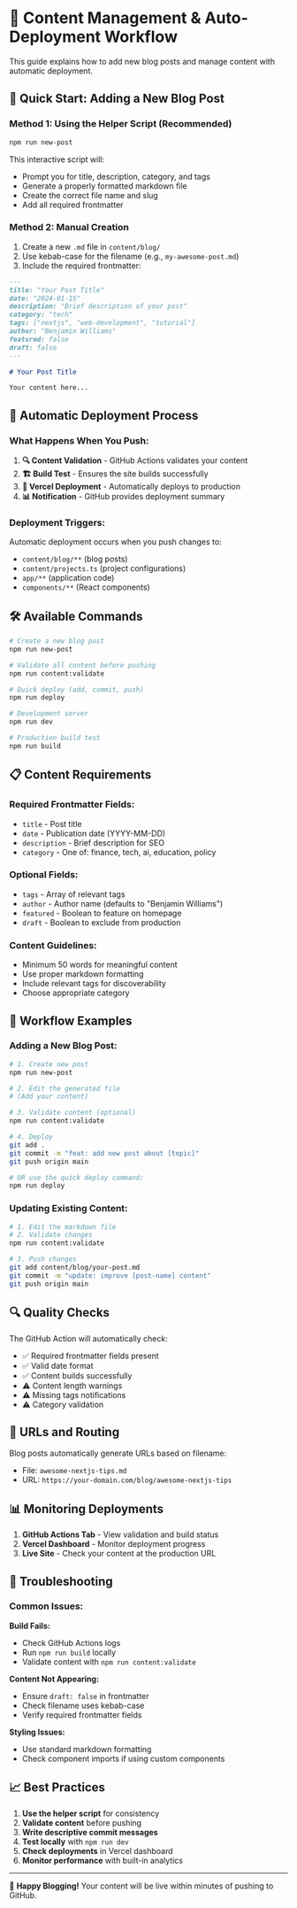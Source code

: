 # 🚀 Content Management & Auto-Deployment Workflow

This guide explains how to add new blog posts and manage content with automatic deployment.

## 📝 Quick Start: Adding a New Blog Post

### Method 1: Using the Helper Script (Recommended)

```bash
npm run new-post
```

This interactive script will:
- Prompt you for title, description, category, and tags
- Generate a properly formatted markdown file
- Create the correct file name and slug
- Add all required frontmatter

### Method 2: Manual Creation

1. Create a new `.md` file in `content/blog/`
2. Use kebab-case for the filename (e.g., `my-awesome-post.md`)
3. Include the required frontmatter:

```markdown
---
title: "Your Post Title"
date: "2024-01-15"
description: "Brief description of your post"
category: "tech"
tags: ["nextjs", "web-development", "tutorial"]
author: "Benjamin Williams"
featured: false
draft: false
---

# Your Post Title

Your content here...
```

## 🔄 Automatic Deployment Process

### What Happens When You Push:

1. **🔍 Content Validation** - GitHub Actions validates your content
2. **🏗️ Build Test** - Ensures the site builds successfully
3. **🚀 Vercel Deployment** - Automatically deploys to production
4. **📊 Notification** - GitHub provides deployment summary

### Deployment Triggers:

Automatic deployment occurs when you push changes to:
- `content/blog/**` (blog posts)
- `content/projects.ts` (project configurations)
- `app/**` (application code)
- `components/**` (React components)

## 🛠️ Available Commands

```bash
# Create a new blog post
npm run new-post

# Validate all content before pushing
npm run content:validate

# Quick deploy (add, commit, push)
npm run deploy

# Development server
npm run dev

# Production build test
npm run build
```

## 📋 Content Requirements

### Required Frontmatter Fields:
- `title` - Post title
- `date` - Publication date (YYYY-MM-DD)
- `description` - Brief description for SEO
- `category` - One of: finance, tech, ai, education, policy

### Optional Fields:
- `tags` - Array of relevant tags
- `author` - Author name (defaults to "Benjamin Williams")
- `featured` - Boolean to feature on homepage
- `draft` - Boolean to exclude from production

### Content Guidelines:
- Minimum 50 words for meaningful content
- Use proper markdown formatting
- Include relevant tags for discoverability
- Choose appropriate category

## 🚦 Workflow Examples

### Adding a New Blog Post:

```bash
# 1. Create new post
npm run new-post

# 2. Edit the generated file
# (Add your content)

# 3. Validate content (optional)
npm run content:validate

# 4. Deploy
git add .
git commit -m "feat: add new post about [topic]"
git push origin main

# OR use the quick deploy command:
npm run deploy
```

### Updating Existing Content:

```bash
# 1. Edit the markdown file
# 2. Validate changes
npm run content:validate

# 3. Push changes
git add content/blog/your-post.md
git commit -m "update: improve [post-name] content"
git push origin main
```

## 🔍 Quality Checks

The GitHub Action will automatically check:
- ✅ Required frontmatter fields present
- ✅ Valid date format
- ✅ Content builds successfully
- ⚠️  Content length warnings
- ⚠️  Missing tags notifications
- ⚠️  Category validation

## 🔗 URLs and Routing

Blog posts automatically generate URLs based on filename:
- File: `awesome-nextjs-tips.md`
- URL: `https://your-domain.com/blog/awesome-nextjs-tips`

## 📊 Monitoring Deployments

1. **GitHub Actions Tab** - View validation and build status
2. **Vercel Dashboard** - Monitor deployment progress
3. **Live Site** - Check your content at the production URL

## 🚨 Troubleshooting

### Common Issues:

**Build Fails:**
- Check GitHub Actions logs
- Run `npm run build` locally
- Validate content with `npm run content:validate`

**Content Not Appearing:**
- Ensure `draft: false` in frontmatter
- Check filename uses kebab-case
- Verify required frontmatter fields

**Styling Issues:**
- Use standard markdown formatting
- Check component imports if using custom components

## 📈 Best Practices

1. **Use the helper script** for consistency
2. **Validate content** before pushing
3. **Write descriptive commit messages**
4. **Test locally** with `npm run dev`
5. **Check deployments** in Vercel dashboard
6. **Monitor performance** with built-in analytics

---

🎉 **Happy Blogging!** Your content will be live within minutes of pushing to GitHub. 